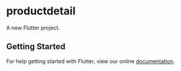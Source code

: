 # productdetail

A new Flutter project.

## Getting Started

For help getting started with Flutter, view our online
[documentation](https://flutter.io/).
